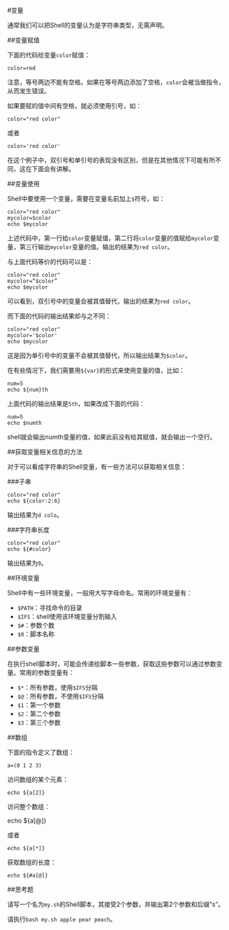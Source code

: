 #变量

通常我们可以把Shell的变量认为是字符串类型，无需声明。

##变量赋值

下面的代码给变量`color`赋值：

    color=red

注意，等号两边不能有空格。如果在等号两边添加了空格，`color`会被当做指令，从而发生错误。

如果要赋的值中间有空格，就必须使用引号，如：

    color="red color"

或者

    color='red color'
 
 在这个例子中，双引号和单引号的表现没有区别，但是在其他情况下可能有所不同，这在下面会有讲解。
 
##变量使用

Shell中要使用一个变量，需要在变量名前加上`$`符号，如：

    color="red color"
    mycolor=$color
    echo $mycolor

上述代码中，第一行给`color`变量赋值，第二行将`color`变量的值赋给`mycolor`变量，第三行输出`mycolor`变量的值。输出的结果为`red color`。

与上面代码等价的代码可以是：

    color="red color"
    mycolor=“$color”
    echo $mycolor

可以看到，双引号中的变量会被其值替代，输出的结果为`red color`。

而下面的代码的输出结果却与之不同：

    color="red color"
    mycolor='$color'
    echo $mycolor
    
这是因为单引号中的变量不会被其值替代，所以输出结果为`$color`。

在有些情况下，我们需要用`${var}`的形式来使用变量的值，比如：

    num=5
    echo ${num}th

上面代码的输出结果是`5th`，如果改成下面的代码：

    num=5
    echo $numth

shell就会输出numth变量的值，如果此前没有给其赋值，就会输出一个空行。

##获取变量相关信息的方法

对于可以看成字符串的Shell变量，有一些方法可以获取相关信息：

###子串

    color="red color"
    echo ${color:2:6}
    
输出结果为`d colo`。

###字符串长度

    color="red color"
    echo ${#color}
    
输出结果为`9`。

##环境变量

Shell中有一些环境变量，一般用大写字母命名。常用的环境变量有：

* `$PATH`：寻找命令的目录
* `$IFS`：shell使用该环境变量分割输入 
* `$#`：参数个数
* `$0`：脚本名称

##参数变量

在执行shell脚本时，可能会传递给脚本一些参数，获取这些参数可以通过参数变量。常用的参数变量有：

* `$*`：所有参数，使用`$IFS`分隔
* `$@`：所有参数，不使用`$IFS`分隔
* `$1`：第一个参数
* `$2`：第二个参数
* `$3`：第三个参数

##数组

下面的指令定义了数组：

    a=(0 1 2 3)

访问数组的某个元素：

    echo ${a[2]}
    
访问整个数组：
    
   echo ${a[@]}

或者

    echo ${a[*]}
    
获取数组的长度：

    echo ${#a[@]}

##思考题

请写一个名为`my.sh`的Shell脚本，其接受2个参数，并输出第2个参数和后缀“s”。

请执行`bash my.sh apple pear peach`。
